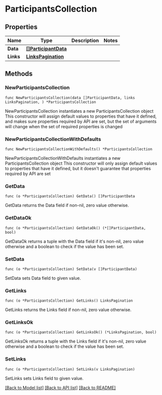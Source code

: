 # ParticipantsCollection

## Properties

Name | Type | Description | Notes
------------ | ------------- | ------------- | -------------
**Data** | [**[]ParticipantData**](ParticipantData.md) |  | 
**Links** | [**LinksPagination**](LinksPagination.md) |  | 

## Methods

### NewParticipantsCollection

`func NewParticipantsCollection(data []ParticipantData, links LinksPagination, ) *ParticipantsCollection`

NewParticipantsCollection instantiates a new ParticipantsCollection object
This constructor will assign default values to properties that have it defined,
and makes sure properties required by API are set, but the set of arguments
will change when the set of required properties is changed

### NewParticipantsCollectionWithDefaults

`func NewParticipantsCollectionWithDefaults() *ParticipantsCollection`

NewParticipantsCollectionWithDefaults instantiates a new ParticipantsCollection object
This constructor will only assign default values to properties that have it defined,
but it doesn't guarantee that properties required by API are set

### GetData

`func (o *ParticipantsCollection) GetData() []ParticipantData`

GetData returns the Data field if non-nil, zero value otherwise.

### GetDataOk

`func (o *ParticipantsCollection) GetDataOk() (*[]ParticipantData, bool)`

GetDataOk returns a tuple with the Data field if it's non-nil, zero value otherwise
and a boolean to check if the value has been set.

### SetData

`func (o *ParticipantsCollection) SetData(v []ParticipantData)`

SetData sets Data field to given value.


### GetLinks

`func (o *ParticipantsCollection) GetLinks() LinksPagination`

GetLinks returns the Links field if non-nil, zero value otherwise.

### GetLinksOk

`func (o *ParticipantsCollection) GetLinksOk() (*LinksPagination, bool)`

GetLinksOk returns a tuple with the Links field if it's non-nil, zero value otherwise
and a boolean to check if the value has been set.

### SetLinks

`func (o *ParticipantsCollection) SetLinks(v LinksPagination)`

SetLinks sets Links field to given value.



[[Back to Model list]](../README.md#documentation-for-models) [[Back to API list]](../README.md#documentation-for-api-endpoints) [[Back to README]](../README.md)


